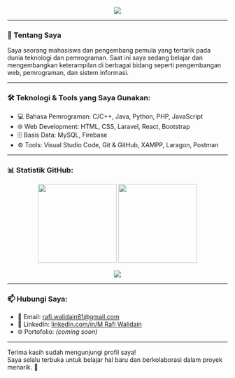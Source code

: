 <!-- GitHub Profile README untuk Rafiwalidain -->

<p align="center">
  <img src="https://readme-typing-svg.herokuapp.com?font=Fira+Code&duration=3000&pause=500&color=FF00FF&center=true&vCenter=true&width=469&lines=Halo%2C+Saya+Muhammad+Rafi+Walidain!;Welcome+to+my+GitHub+profile!;+Junior+Web+Developer+%7C+Tech+Enthusiast" />
</p>

---

### 👋 Tentang Saya

Saya seorang mahasiswa dan pengembang pemula yang tertarik pada dunia teknologi dan pemrograman. Saat ini saya sedang belajar dan mengembangkan keterampilan di berbagai bidang seperti pengembangan web, pemrograman, dan sistem informasi.

---

### 🛠️ Teknologi & Tools yang Saya Gunakan:

- 💻 Bahasa Pemrograman: C/C++, Java, Python, PHP, JavaScript
- 🌐 Web Development: HTML, CSS, Laravel, React, Bootstrap
- 🗄️ Basis Data: MySQL, Firebase
- ⚙️ Tools: Visual Studio Code, Git & GitHub, XAMPP, Laragon, Postman

---

### 📊 Statistik GitHub:

<p align="center">
  <img src="https://github-readme-stats.vercel.app/api?username=Rafiwalidain&show_icons=true&theme=radical" height="180em"/>
  <img src="https://github-readme-stats.vercel.app/api/top-langs/?username=Rafiwalidain&layout=compact&theme=radical" height="180em"/>
</p>

<p align="center">
  <img src="https://github-readme-streak-stats.herokuapp.com?user=Rafiwalidain&theme=radical&hide_border=false" />
</p>

---

### 📫 Hubungi Saya:

- 📧 Email: rafi.walidain81@gmail.com
- 💼 LinkedIn: [linkedin.com/in/M Rafi Walidain](https://linkedin.com/in/m-rafi-walidain)
- 🌐 Portofolio: _(coming soon)_

---

Terima kasih sudah mengunjungi profil saya!  
Saya selalu terbuka untuk belajar hal baru dan berkolaborasi dalam proyek menarik. 🚀
